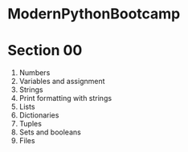 # ModernPythonBootcamp
<h1> Section 00</h1>

1. Numbers
2. Variables and assignment
3. Strings
4. Print formatting with strings
5. Lists
6. Dictionaries
7. Tuples
8. Sets and booleans
9. Files
